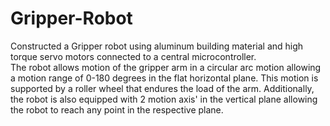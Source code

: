# Gripper-Robot
Constructed a Gripper robot using aluminum building material and high torque servo motors connected to a central microcontroller.  
The robot allows motion of the gripper arm in a circular arc motion allowing a motion range of 0-180 degrees in the flat horizontal plane. 
This motion is supported by a roller wheel that endures the load of the arm.
Additionally, the robot is also equipped with 2 motion axis' in the vertical plane allowing the robot to reach any point in the respective plane.
